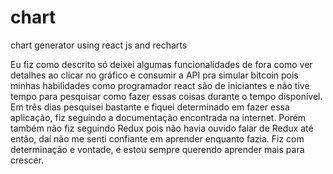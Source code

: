 # chart
chart generator using react js and recharts

Eu fiz como descrito só deixei algumas funcionalidades de fora como ver detalhes ao clicar no gráfico e consumir a API pra simular bitcoin pois minhas habilidades como programador react são de iniciantes e não tive tempo para pesquisar como fazer essas coisas durante o tempo disponível. Em três dias pesquisei bastante e fiquei determinado em fazer essa aplicação, fiz seguindo a documentação encontrada na internet. Porém também não fiz seguindo Redux pois não havia ouvido falar de Redux até então, daí não me senti confiante em aprender enquanto fazia. Fiz com determinação e vontade, e estou sempre querendo aprender mais para crescer.
